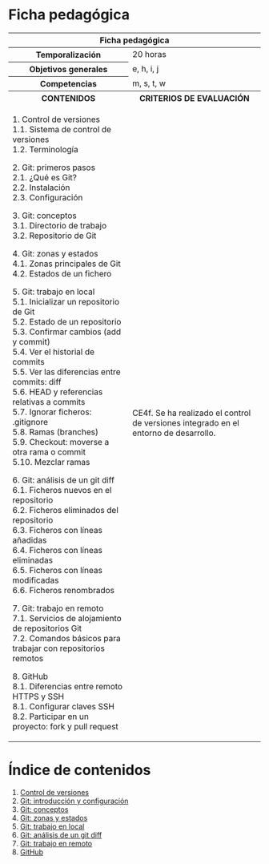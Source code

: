 # Ficha pedagógica

<table>
  <thead>
    <tr><th colspan="2">Ficha pedagógica</th></tr>
  </thead>
  <tbody>
    <tr>
      <th>Temporalización</th><td>20 horas</td>
    </tr>
    <tr>
      <th>Objetivos generales</th><td>e, h, i, j</td>
    </tr>
    <tr>
      <th>Competencias</th><td>m, s, t, w</td>
    </tr>
    <tr>
      <th>CONTENIDOS</th>
      <th>CRITERIOS DE EVALUACIÓN</th>
    </tr>
    <tr>
      <td>
        <p>
          1. Control de versiones<br>
          1.1. Sistema de control de versiones<br>
          1.2. Terminología
        </p>
        <p>
          2. Git: primeros pasos<br>
          2.1. ¿Qué es Git?<br>
          2.2. Instalación<br>
          2.3. Configuración
        </p>
        <p>
          3. Git: conceptos<br>
          3.1. Directorio de trabajo<br>
          3.2. Repositorio de Git
        </p>
        <p>
          4. Git: zonas y estados<br>
          4.1. Zonas principales de Git<br>
          4.2. Estados de un fichero
        </p>
        <p>
            5. Git: trabajo en local<br>
            5.1. Inicializar un repositorio de Git<br>
            5.2. Estado de un repositorio<br>
            5.3. Confirmar cambios (add y commit)<br>
            5.4. Ver el historial de commits<br>
            5.5. Ver las diferencias entre commits: diff<br>
            5.6. HEAD y referencias relativas a commits<br>
            5.7. Ignorar ficheros: .gitignore<br>
            5.8. Ramas (branches)<br>
            5.9. Checkout: moverse a otra rama o commit<br>
            5.10. Mezclar ramas
        </p>
        <p>
            6. Git: análisis de un git diff<br>
            6.1. Ficheros nuevos en el repositorio<br>
            6.2. Ficheros eliminados del repositorio<br>
            6.3. Ficheros con líneas añadidas<br>
            6.4. Ficheros con líneas eliminadas<br>
            6.5. Ficheros con líneas modificadas<br>
            6.6. Ficheros renombrados
        </p>
        <p>
            7. Git: trabajo en remoto<br>
            7.1. Servicios de alojamiento de repositorios Git<br>
            7.2. Comandos básicos para trabajar con repositorios remotos
        </p>
        <p>
            8. GitHub<br>
            8.1. Diferencias entre remoto HTTPS y SSH<br>
            8.1. Configurar claves SSH<br>
            8.2. Participar en un proyecto: fork y pull request
        </p>
      </td>
      <td>
        CE4f. Se ha realizado el control de versiones integrado en el entorno de desarrollo.
      </td>
    </tr>
  </tbody>
</table>

# Índice de contenidos

1. [Control de versiones](01_control_versiones.md)
2. [Git: introducción y configuración](02_git_primeros_pasos.md)
3. [Git: conceptos](03_git_conceptos.md)
4. [Git: zonas y estados](04_git_zonas_estados.md)
5. [Git: trabajo en local](05_git_trabajo_local.md)
6. [Git: análisis de un git diff](06_git_diff_interpretacion.md)
7. [Git: trabajo en remoto](07_git_trabajo_remoto.md)
8. [GitHub](08_github.md)
